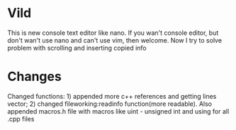 # Vild
This is new console text editor like nano. If you wan't console editor, but don't wan't use nano and can't use vim, then welcome. Now I try to solve problem with scrolling and inserting copied info
# Changes
Changed functions: 1) appended more c++ references and getting lines vector; 2) changed fileworking:readinfo function(more readable). Also appended macros.h file with macros like uint - unsigned int and using for all .cpp files
